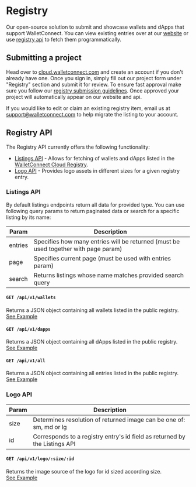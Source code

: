 # Registry

Our open-source solution to submit and showcase wallets and dApps that support WalletConnect. You can view existing entries over at our [website](https://walletconnect.com/registry) or use [registry api](#registry-api) to fetch them programmatically.

## Submitting a project

Head over to [cloud.walletconnect.com](https://cloud.walletconnect.com/) and create an account if you don't already have one. Once you sign in, simply fill out our project form under "Registry" section and submit it for review. To ensure fast approval make sure you follow our [registry submission guidelines](https://walletconnect.com/registry/guidelines). Once approved your project will automatically appear on our website and api.

If you would like to edit or claim an existing registry item, email us at support@walletconnect.com to help migrate the listing to your account.

## Registry API

The Registry API currently offers the following functionality:

- [Listings API](#listings-api) - Allows for fetching of wallets and dApps listed in the [WalletConnect Cloud Registry](https://walletconnect.com/registry).
- [Logo API](#logo-api) - Provides logo assets in different sizes for a given registry entry.

### Listings API

By default listings endpoints return all data for provided type. You can use following query params to return paginated data or search for a specific listing by its name:

| Param   | Description                                                                         |
| ------- | ----------------------------------------------------------------------------------- |
| entries | Specifies how many entries will be returned (must be used together with page param) |
| page    | Specifies current page (must be used with entries param)                            |
| search  | Returns listings whose name matches provided search query                           |

#### `GET /api/v1/wallets`

Returns a JSON object containing all wallets listed in the public registry. <br />
[See Example](https://registry.walletconnect.com/api/v1/wallets?entries=5&page=1)

#### `GET /api/v1/dapps`

Returns a JSON object containing all dApps listed in the public registry. <br />
[See Example](https://registry.walletconnect.com/api/v1/dapps?entries=5&page=1)

#### `GET /api/v1/all`

Returns a JSON object containing all entries listed in the public registry. <br />
[See Example](https://registry.walletconnect.com/api/v1/all?entries=5&page=1)

### Logo API

| Param | Description                                                                |
| ----- | -------------------------------------------------------------------------- |
| size  | Determines resolution of returned image can be one of: sm, md or lg        |
| id    | Corresponds to a registry entry's id field as returned by the Listings API |

#### `GET /api/v1/logo/:size/:id`

Returns the image source of the logo for id sized according size. <br />
[See Example](https://registry.walletconnect.com/api/v1/logo/lg/d2ae9c3c2782806fd6db704bf40ef0238af9470d7964ae566114a033f4a9a110)
